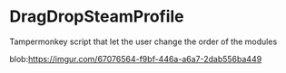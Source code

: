 # DragDropSteamProfile
Tampermonkey script that let the user change the order of the modules

blob:https://imgur.com/67076564-f9bf-446a-a6a7-2dab556ba449
